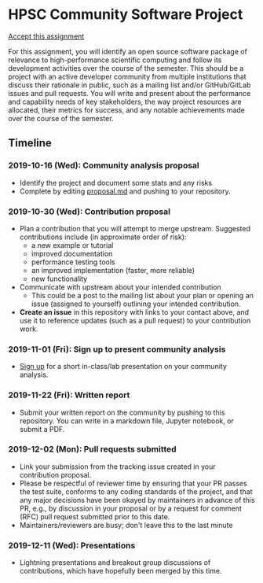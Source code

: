 # HPSC Community Software Project

[Accept this assignment](https://classroom.github.com/a/4L5-V92e)

For this assignment, you will identify an open source software package
of relevance to high-performance scientific computing and follow its
development activities over the course of the semester.  This should
be a project with an active developer community from multiple
institutions that discuss their rationale in public, such as a mailing
list and/or GitHub/GitLab issues and pull requests. You will write and
present about the performance and capability needs of key
stakeholders, the way project resources are allocated, their metrics
for success, and any notable achievements made over the course of the
semester.

## Timeline

### 2019-10-16 (Wed): Community analysis proposal
  * Identify the project and document some stats and any risks
  * Complete by editing [proposal.md](proposal.md) and pushing to your
    repository.
### 2019-10-30 (Wed): Contribution proposal
  * Plan a contribution that you will attempt to merge upstream.
    Suggested contributions include (in approximate order of risk):
    * a new example or tutorial
    * improved documentation
    * performance testing tools
    * an improved implementation (faster, more reliable)
    * new functionality
  * Communicate with upstream about your intended contribution
    * This could be a post to the mailing list about your plan or
      opening an issue (assigned to yourself) outlining your intended
      contribution.
  * **Create an issue** in this repository with links to your contact
    above, and use it to reference updates (such as a pull request) to
    your contribution work.
### 2019-11-01 (Fri): Sign up to present community analysis
  * [Sign up](https://github.com/cucs-hpsc/hpsc-community/issues/1)
    for a short in-class/lab presentation on your community analysis.
### 2019-11-22 (Fri): Written report
  * Submit your written report on the community by pushing to this
    repository.  You can write in a markdown file, Jupyter notebook,
    or submit a PDF.
### 2019-12-02 (Mon): Pull requests submitted
  * Link your submission from the tracking issue created in your
    contribution proposal.
  * Please be respectful of reviewer time by ensuring that your PR
    passes the test suite, conforms to any coding standards of the
    project, and that any major decisions have been okayed by
    maintainers in advance of this PR, e.g., by discussion in your
    proposal or by a request for comment (RFC) pull request submitted
    prior to this date.
  * Maintainers/reviewers are busy; don't leave this to the last minute
### 2019-12-11 (Wed): Presentations
  * Lightning presentations and breakout group discussions of
   contributions, which have hopefully been merged by this time.
